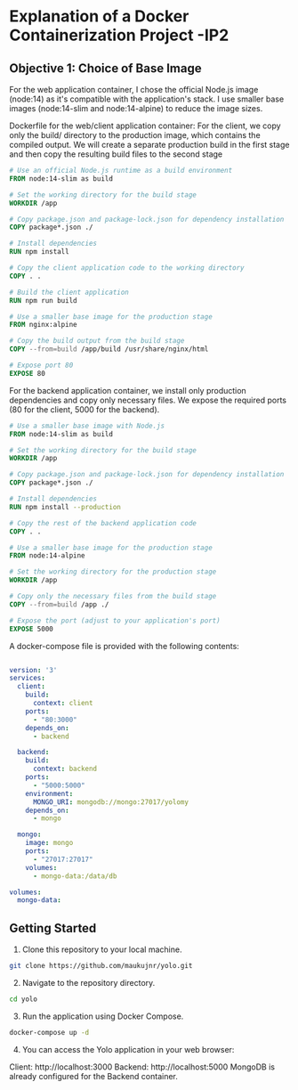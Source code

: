 # Explanation of a Docker Containerization Project -IP2

## Objective 1: Choice of Base Image

For the web application container, I chose the official Node.js image (node:14) as it's compatible with the application's stack.
I use smaller base images (node:14-slim and node:14-alpine) to reduce the image sizes.

Dockerfile for the web/client application container:
For the client, we copy only the build/ directory to the production image, which contains the compiled output. We will create a separate production build in the first stage and then copy the resulting build files to the second stage

```Dockerfile
# Use an official Node.js runtime as a build environment
FROM node:14-slim as build

# Set the working directory for the build stage
WORKDIR /app

# Copy package.json and package-lock.json for dependency installation
COPY package*.json ./

# Install dependencies
RUN npm install

# Copy the client application code to the working directory
COPY . .

# Build the client application
RUN npm run build

# Use a smaller base image for the production stage
FROM nginx:alpine

# Copy the build output from the build stage
COPY --from=build /app/build /usr/share/nginx/html

# Expose port 80
EXPOSE 80
```

For the backend application container, we install only production dependencies and copy only necessary files.
We expose the required ports (80 for the client, 5000 for the backend).

```Dockerfile
# Use a smaller base image with Node.js
FROM node:14-slim as build

# Set the working directory for the build stage
WORKDIR /app

# Copy package.json and package-lock.json for dependency installation
COPY package*.json ./

# Install dependencies
RUN npm install --production

# Copy the rest of the backend application code
COPY . .

# Use a smaller base image for the production stage
FROM node:14-alpine

# Set the working directory for the production stage
WORKDIR /app

# Copy only the necessary files from the build stage
COPY --from=build /app ./

# Expose the port (adjust to your application's port)
EXPOSE 5000
```

A docker-compose file is provided with the following contents:

```docker-compose.yml

version: '3'
services:
  client:
    build:
      context: client
    ports:
      - "80:3000"
    depends_on:
      - backend

  backend:
    build:
      context: backend
    ports:
      - "5000:5000"
    environment:
      MONGO_URI: mongodb://mongo:27017/yolomy
    depends_on:
      - mongo

  mongo:
    image: mongo
    ports:
      - "27017:27017"
    volumes:
      - mongo-data:/data/db

volumes:
  mongo-data:

```

## Getting Started

1. Clone this repository to your local machine.

```bash
git clone https://github.com/maukujnr/yolo.git

```
2. Navigate to the repository directory.
```bash
cd yolo
```
3. Run the application using Docker Compose.

```bash
docker-compose up -d
```
4. You can access the Yolo application in your web browser:

Client: http://localhost:3000
Backend: http://localhost:5000
MongoDB is already configured for the Backend container.